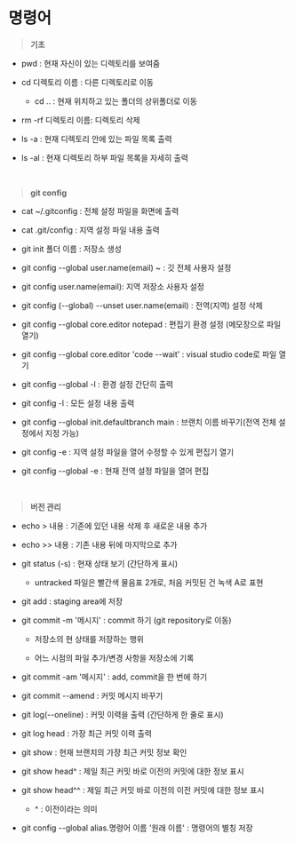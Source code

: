 # 명령어

> **기초**
- pwd : 현재 자신이 있는 디렉토리를 보여줌
- cd 디렉토리 이름 : 다른 디렉토리로 이동

    - cd .. : 현재 위치하고 있는 폴더의 상위폴더로 이동

- rm -rf 디렉토리 이름: 디렉토리 삭제 
- ls -a : 현재 디렉토리 안에 있는 파일 목록 출력 
- ls -al : 현재 디렉토리 하부 파일 목록을 자세히 출력 
<br>

> **git config**
- cat ~/.gitconfig : 전체 설정 파일을 화면에 출력
- cat .git/config : 지역 설정 파일 내용 출력
- git init 폴더 이름 : 저장소 생성  
- git config --global user.name(email) ~ : 깃 전체 사용자 설정
- git config user.name(email): 지역 저장소 사용자 설정 
- git config (--global) --unset user.name(email) : 전역(지역) 설정 삭제
 
 
- git config --global core.editor notepad : 편집기 환경 설정 (메모장으로 파일 열기)
- git config --global core.editor 'code --wait' : visual studio code로 파일 열기
- git config --global -l : 환경 설정 간단히 출력
- git config -l : 모든 설정 내용 출력
- git config --global init.defaultbranch main : 브랜치 이름 바꾸기(전역 전체 설정에서 지정 가능)
- git config -e : 지역 설정 파일을 열어 수정할 수 있게 편집기 열기 
- git config --global -e : 현재 전역 설정 파일을 열어 편집

<br>

> **버전 관리**
- echo > 내용 : 기존에 있던 내용 삭제 후 새로운 내용 추가
- echo >> 내용 : 기존 내용 뒤에 마지막으로 추가
- git status (-s) : 현재 상태 보기 (간단하게 표시)
    
    - untracked 파일은 빨간색 물음표 2개로, 처음 커밋된 건 녹색 A로 표현

- git add : staging area에 저장
- git commit -m '메시지' : commit 하기 (git repository로 이동)

    - 저장소의 현 상태를 저장하는 행위

    - 어느 시점의 파일 추가/변경 사항을 저장소에 기록

- git commit -am '메시지' : add, commit을 한 번에 하기 
- git commit --amend : 커밋 메시지 바꾸기 
- git log(--oneline) : 커밋 이력을 출력 (간단하게 한 줄로 표시)
- git log head : 가장 최근 커밋 이력 출력
- git show : 현재 브랜치의 가장 최근 커밋 정보 확인
- git show head^ : 제일 최근 커밋 바로 이전의 커밋에 대한 정보 표시
- git show head^^ : 제일 최근 커밋 바로 이전의 이전 커밋에 대한 정보 표시

    - ^ : 이전이라는 의미 

- git config --global alias.명령어 이름 '원래 이름' : 명령어의 별칭 저장
